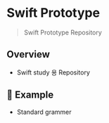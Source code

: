 # Swift Prototype

> Swift Prototype Repository

## Overview

- Swift study 용 Repository

## :rocket: Example

- Standard grammer
